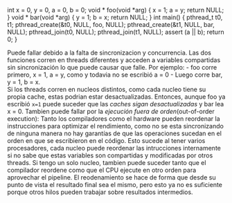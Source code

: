 int x = 0, y = 0, a = 0, b = 0;
void * foo(void *arg) { 
    x = 1; 
    a = y; 
    return NULL; 
} 
void * bar(void *arg) { 
    y = 1; 
    b = x; 
    return NULL; 
} 
int main() {
    pthread_t t0, t1; 
    pthread_create(&t0, NULL, foo, NULL); 
    pthread_create(&t1, NULL, bar, NULL); 
    pthread_join(t0, NULL); 
    pthread_join(t1, NULL); 
    assert (a || b); 
    return 0; 
}

Puede fallar debido a la falta de sincronizacion y concurrencia. Las dos funciones corren en threads diferentes y acceden a variables compartidas sin sincronización lo que puede causar que falle. 
Por ejemplo: 
    - foo corre primero, x = 1, a = y, como y todavia no se escribió a = 0
    - Luego corre bar, y = 1, b = x.  
    Si los threads corren en nucleos distintos, como cada nucleo tiene su propia cache, estas podrian estar desactualizadas. Entonces, aunque foo ya escribió `x=1` puede suceder que las *caches sigan desactualizadas* y bar lea x = 0.
Tambien puede fallar por la *ejecución fuera de orden*(out-of-order execution): Tanto los compiladores como el hardware pueden reordenar la instrucciones para optimizar el rendimiento, como no se esta sincronizando de ninguna manera no hay garantías de que las operaciones sucedan en el orden en que se escribieron en el código. Esto sucede al tener varios procesadores, cada nucleo puede reordenar las intrucciones internamente si no sabe que estas variables son compartidas y modificadas por otros threads. Si tengo un solo nucleo, tambien puede suceder tanto que el compilador reordene como que el CPU ejecute en otro orden para aprovechar el pipeline. El reodenamiento se hace de forma que desde su punto de vista el resultado final sea el mismo, pero esto ya no es suficiente porque otros hilos pueden trabajar sobre resultados intermedios. 
